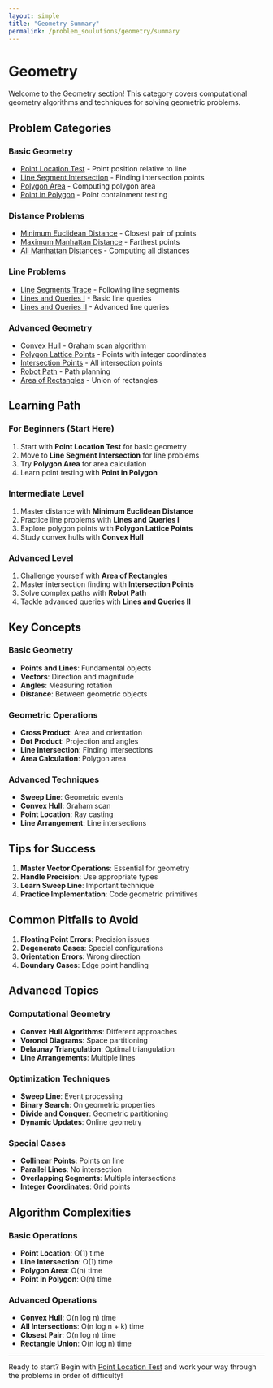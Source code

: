 ```yaml
---
layout: simple
title: "Geometry Summary"
permalink: /problem_soulutions/geometry/summary
---
```


# Geometry

Welcome to the Geometry section! This category covers computational geometry algorithms and techniques for solving geometric problems.

## Problem Categories

### Basic Geometry
- [Point Location Test](point_location_test_analysis) - Point position relative to line
- [Line Segment Intersection](line_segment_intersection_analysis) - Finding intersection points
- [Polygon Area](polygon_area_analysis) - Computing polygon area
- [Point in Polygon](point_in_polygon_analysis) - Point containment testing

### Distance Problems
- [Minimum Euclidean Distance](minimum_euclidean_distance_analysis) - Closest pair of points
- [Maximum Manhattan Distance](maximum_manhattan_distance_analysis) - Farthest points
- [All Manhattan Distances](all_manhattan_distances_analysis) - Computing all distances

### Line Problems
- [Line Segments Trace](line_segments_trace_analysis) - Following line segments
- [Lines and Queries I](lines_and_queries_i_analysis) - Basic line queries
- [Lines and Queries II](lines_and_queries_ii_analysis) - Advanced line queries

### Advanced Geometry
- [Convex Hull](convex_hull_analysis) - Graham scan algorithm
- [Polygon Lattice Points](polygon_lattice_points_analysis) - Points with integer coordinates
- [Intersection Points](intersection_points_analysis) - All intersection points
- [Robot Path](robot_path_analysis) - Path planning
- [Area of Rectangles](area_of_rectangles_analysis) - Union of rectangles

## Learning Path

### For Beginners (Start Here)
1. Start with **Point Location Test** for basic geometry
2. Move to **Line Segment Intersection** for line problems
3. Try **Polygon Area** for area calculation
4. Learn point testing with **Point in Polygon**

### Intermediate Level
1. Master distance with **Minimum Euclidean Distance**
2. Practice line problems with **Lines and Queries I**
3. Explore polygon points with **Polygon Lattice Points**
4. Study convex hulls with **Convex Hull**

### Advanced Level
1. Challenge yourself with **Area of Rectangles**
2. Master intersection finding with **Intersection Points**
3. Solve complex paths with **Robot Path**
4. Tackle advanced queries with **Lines and Queries II**

## Key Concepts

### Basic Geometry
- **Points and Lines**: Fundamental objects
- **Vectors**: Direction and magnitude
- **Angles**: Measuring rotation
- **Distance**: Between geometric objects

### Geometric Operations
- **Cross Product**: Area and orientation
- **Dot Product**: Projection and angles
- **Line Intersection**: Finding intersections
- **Area Calculation**: Polygon area

### Advanced Techniques
- **Sweep Line**: Geometric events
- **Convex Hull**: Graham scan
- **Point Location**: Ray casting
- **Line Arrangement**: Line intersections

## Tips for Success

1. **Master Vector Operations**: Essential for geometry
2. **Handle Precision**: Use appropriate types
3. **Learn Sweep Line**: Important technique
4. **Practice Implementation**: Code geometric primitives

## Common Pitfalls to Avoid

1. **Floating Point Errors**: Precision issues
2. **Degenerate Cases**: Special configurations
3. **Orientation Errors**: Wrong direction
4. **Boundary Cases**: Edge point handling

## Advanced Topics

### Computational Geometry
- **Convex Hull Algorithms**: Different approaches
- **Voronoi Diagrams**: Space partitioning
- **Delaunay Triangulation**: Optimal triangulation
- **Line Arrangements**: Multiple lines

### Optimization Techniques
- **Sweep Line**: Event processing
- **Binary Search**: On geometric properties
- **Divide and Conquer**: Geometric partitioning
- **Dynamic Updates**: Online geometry

### Special Cases
- **Collinear Points**: Points on line
- **Parallel Lines**: No intersection
- **Overlapping Segments**: Multiple intersections
- **Integer Coordinates**: Grid points

## Algorithm Complexities

### Basic Operations
- **Point Location**: O(1) time
- **Line Intersection**: O(1) time
- **Polygon Area**: O(n) time
- **Point in Polygon**: O(n) time

### Advanced Operations
- **Convex Hull**: O(n log n) time
- **All Intersections**: O(n log n + k) time
- **Closest Pair**: O(n log n) time
- **Rectangle Union**: O(n log n) time

---

Ready to start? Begin with [Point Location Test](point_location_test_analysis) and work your way through the problems in order of difficulty!